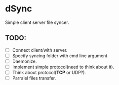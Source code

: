 # dSync

Simple client server file syncer.

## TODO:


- [ ] Connect client/with server.
- [ ] Specify syncing folder with cmd line argument.
- [ ] Daemonize.
- [ ] Implement simple protocol(need to think about it).
- [ ] Think about protocol(__TCP__ or UDP?).
- [ ] Parralel files transfer.
